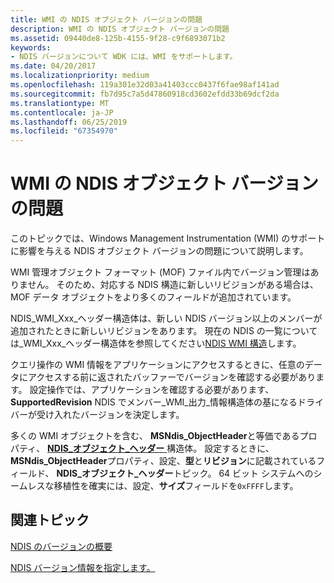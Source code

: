 ```yaml
---
title: WMI の NDIS オブジェクト バージョンの問題
description: WMI の NDIS オブジェクト バージョンの問題
ms.assetid: 09440de8-125b-4155-9f28-c9f6893071b2
keywords:
- NDIS バージョンについて WDK には、WMI をサポートします。
ms.date: 04/20/2017
ms.localizationpriority: medium
ms.openlocfilehash: 119a301e32d03a41403ccc0437f6fae98af141ad
ms.sourcegitcommit: fb7d95c7a5d47860918cd3602efdd33b69dcf2da
ms.translationtype: MT
ms.contentlocale: ja-JP
ms.lasthandoff: 06/25/2019
ms.locfileid: "67354970"
---
```

# <a name="ndis-object-version-issues-for-wmi"></a>WMI の NDIS オブジェクト バージョンの問題





このトピックでは、Windows Management Instrumentation (WMI) のサポートに影響を与える NDIS オブジェクト バージョンの問題について説明します。

WMI 管理オブジェクト フォーマット (MOF) ファイル内でバージョン管理はありません。 そのため、対応する NDIS 構造に新しいリビジョンがある場合は、MOF データ オブジェクトをより多くのフィールドが追加されています。

NDIS\_WMI\_Xxx\_ヘッダー構造体は、新しい NDIS バージョン以上のメンバーが追加されたときに新しいリビジョンをあります。 現在の NDIS の一覧については\_WMI\_Xxx\_ヘッダー構造体を参照してください[NDIS WMI 構造](https://docs.microsoft.com/windows-hardware/drivers/ddi/content/ntddndis/index)します。

クエリ操作の WMI 情報をアプリケーションにアクセスするときに、任意のデータにアクセスする前に返されたバッファーでバージョンを確認する必要があります。 設定操作では、アプリケーションを確認する必要があります、 **SupportedRevision** NDIS でメンバー\_WMI\_出力\_情報構造体の基になるドライバーが受け入れたバージョンを決定します。

多くの WMI オブジェクトを含む、 **MSNdis\_ObjectHeader**と等価であるプロパティ、 [ **NDIS\_オブジェクト\_ヘッダー** ](https://docs.microsoft.com/windows-hardware/drivers/ddi/content/ntddndis/ns-ntddndis-_ndis_object_header)構造体。 設定するときに、 **MSNdis\_ObjectHeader**プロパティ、設定、**型**と**リビジョン**に記載されているフィールド、 **NDIS\_オブジェクト\_ヘッダー**トピック。 64 ビット システムへのシームレスな移植性を確実には、設定、**サイズ**フィールドを`0xFFFF`します。

## <a name="related-topics"></a>関連トピック


[NDIS のバージョンの概要](overview-of-ndis-versions.md)

[NDIS バージョン情報を指定します。](specifying-ndis-version-information.md)

 

 






